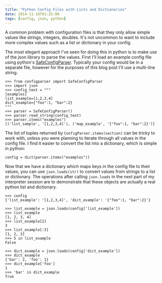 ```yaml
---
title: "Python Config Files with Lists and Dictionaries"
date: 2014-11-16T01:25:00
tags: [config, json, python]
---
```

A common problem with configuration files is that they only allow simple values like strings, integers, doubles. It's not uncommon to want to include more complex values such as a list or dictionary in your config.

The most elegant approach I've seen for doing this in python is to make use of the json library to parse the values. First I'll load an example config file using python's [SafeConfigParser](https://docs.python.org/3/library/configparser.html). Typically your config would be in a separate file, however for the purposes of this blog post I'll use a multi-line string.

```
>>> from configparser import SafeConfigParser
>>> import json
>>> config_text = """
[examples]
list_example=[1,2,3,4]
dict_example={"foo":1, "bar":2}
"""
>>> parser = SafeConfigParser()
>>> parser.read_string(config_text)
>>> parser.items("examples")
[('list_sample', '[1,2,3,4]'), ('map_example', '{"foo":1, "bar":2}')]
```

The list of tuples returned by `ConfigParser.items(section)` can be tricky to work with, unless you were planning to iterate through all values in the config file. I find it easier to convert the list into a dictionary, which is simple in python:

`config = dict(parser.items("examples"))`

Now that we have a dictionary which maps keys in the config file to their values, you can use `json.loads(str)` to convert values from strings to a list or dictionary. The operations after calling `json.loads` in the next part of my interpreter session are to demonstrate that these objects are actually a real python list and dictionary.

```
>>> config
{'list_example': '[1,2,3,4]', 'dict_example': '{"foo":1, "bar":2}'}

>>> list_example = json.loads(config['list_example'])
>>> list_example
[1, 2, 3, 4]
>>> list_example[2]
3
>>> list_example[:3]
[1, 2, 3]
>>> 5 in list_example
False

>>> dict_example = json.loads(config['dict_example'])
>>> dict_example
{'bar': 2, 'foo': 1}
>>> dict_example['foo']
1
>>> 'bar' in dict_example
True
```